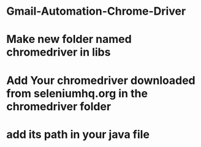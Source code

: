 # Gmail-Automation-Chrome-Driver
# Make new folder named chromedriver in libs
# Add Your chromedriver downloaded from seleniumhq.org in the chromedriver folder
# add its path in your java file
